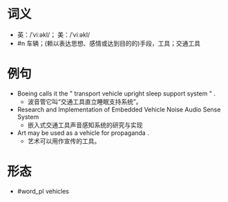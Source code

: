 # 词义
- 英：/ˈviːəkl/； 美：/ˈviːəkl/
- #n 车辆；(赖以表达思想、感情或达到目的的)手段，工具；交通工具
# 例句
- Boeing calls it the " transport vehicle upright sleep support system " .
	- 波音管它叫“交通工具直立睡眠支持系统”。
- Research and Implementation of Embedded Vehicle Noise Audio Sense System
	- 嵌入式交通工具声音感知系统的研究与实现
- Art may be used as a vehicle for propaganda .
	- 艺术可以用作宣传的工具。
# 形态
- #word_pl vehicles

